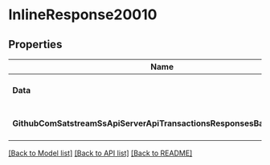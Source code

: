 # InlineResponse20010

## Properties
Name | Type | Description | Notes
------------ | ------------- | ------------- | -------------
**Data** | [***ResponsesTxInfo**](responses.TxInfo.md) |  | [optional] [default to null]
**GithubComSatstreamSsApiServerApiTransactionsResponsesBaseResponse** | [***GithubComSatstreamSsApiServerApiTransactionsResponsesBaseResponse**](github_com_satstream_ss-api_server_api_transactions_responses.BaseResponse.md) |  | [optional] [default to null]

[[Back to Model list]](../README.md#documentation-for-models) [[Back to API list]](../README.md#documentation-for-api-endpoints) [[Back to README]](../README.md)


